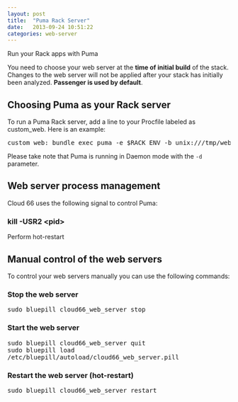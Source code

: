 ```yaml
---
layout: post
title:  "Puma Rack Server"
date:   2013-09-24 10:51:22
categories: web-server
---
```



<p class="lead">Run your Rack apps with Puma</p>

<p class="weighted">
    You need to choose your web server at the <strong>time of initial build</strong> of the stack. Changes to the web server will not be applied after your stack has initially been analyzed. <strong>Passenger is used by default</strong>.
</p>

## Choosing Puma as your Rack server
To run a Puma Rack server, add a line to your Procfile labeled as custom_web. Here is an example:

<pre class='terminal'>
custom_web: bundle exec puma -e $RACK_ENV -b unix:///tmp/web_server.sock --pidfile /tmp/web_server.pid -d
</pre>
Please take note that Puma is running in Daemon mode with the `-d` parameter.

## Web server process management
Cloud 66 uses the following signal to control Puma:

### kill -USR2 &lt;pid>
Perform hot-restart

## Manual control of the web servers
To control your web servers manually you can use the following commands:

### Stop the web server
<p>
<kbd>
	sudo bluepill cloud66_web_server stop
</kbd>
</p>

### Start the web server
<p>
<kbd>
	sudo bluepill cloud66_web_server quit
</kbd><br/>
<kbd>
	sudo bluepill load /etc/bluepill/autoload/cloud66_web_server.pill
</kbd>
</p>

### Restart the web server (hot-restart)
<p>
<kbd>
	sudo bluepill cloud66_web_server restart
</kbd>
</p>